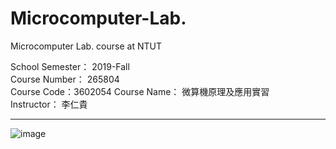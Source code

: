 # Microcomputer-Lab.
Microcomputer Lab. course at NTUT

School Semester： 2019-Fall    
Course Number： 265804   
Course Code：3602054
Course Name：   微算機原理及應用實習    
Instructor：    李仁貴

---

![image](https://github.com/user-attachments/assets/e5b3ef9e-5124-4d15-8101-fd924c0254d4)
